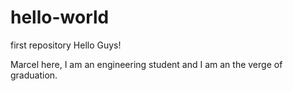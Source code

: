 # hello-world
first repository 
Hello Guys!

Marcel here, I am an engineering student and I am an the verge of graduation. 
